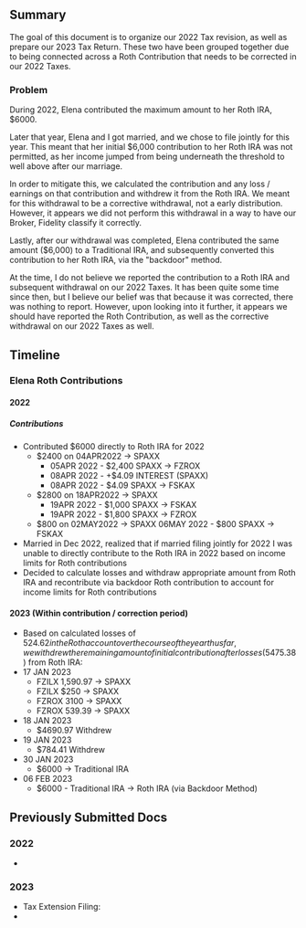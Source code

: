 ## Summary
The goal of this document is to organize our 2022 Tax revision, as well as prepare our 2023 Tax Return. These two have been grouped together due to being connected across a Roth Contribution that needs to be corrected in our 2022 Taxes.

### Problem

During 2022, Elena contributed the maximum amount to her Roth IRA, $6000. 

Later that year, Elena and I got married, and we chose to file jointly for this year. This meant that her initial $6,000 contribution to her Roth IRA was not permitted, as her income jumped from being underneath the threshold to well above after our marriage. 

In order to mitigate this, we calculated the contribution and any loss / earnings on that contribution and withdrew it from the Roth IRA. We meant for this withdrawal to be a corrective withdrawal, not a early distribution. However, it appears we did not perform this withdrawal in a way to have our Broker, Fidelity classify it correctly. 

Lastly, after our withdrawal was completed, Elena contributed the same amount ($6,000) to a Traditional IRA, and subsequently converted this contribution to her Roth IRA, via the "backdoor" method. 

At the time, I do not believe we reported the contribution to a Roth IRA and subsequent withdrawal on our 2022 Taxes. It has been quite some time since then, but I believe our belief was that because it was corrected, there was nothing to report. However, upon looking into it further, it appears we should have reported the Roth Contribution, as well as the corrective withdrawal on our 2022 Taxes as well. 

## Timeline

### Elena Roth Contributions
#### 2022
##### Contributions
- Contributed $6000 directly to Roth IRA for 2022
	- $2400 on 04APR2022 -> SPAXX 
		- 05APR 2022 - $2,400 SPAXX -> FZROX
		- 08APR 2022 - +$4.09 INTEREST (SPAXX)
		- 08APR 2022 - $4.09 SPAXX -> FSKAX
	- $2800 on 18APR2022 -> SPAXX 
		- 19APR 2022 - $1,000 SPAXX -> FSKAX 
		- 19APR 2022 - $1,800 SPAXX -> FZROX
	- $800 on 02MAY2022 -> SPAXX
		06MAY 2022 - $800 SPAXX -> FSKAX
- Married in Dec 2022, realized that if married filing jointly for 2022 I was unable to directly contribute to the Roth IRA in 2022 based on income limits for Roth contributions 
- Decided to calculate losses and withdraw appropriate amount from Roth IRA and recontribute via backdoor Roth contribution to account for income limits for Roth contributions
#### 2023 (Within contribution / correction period)
- Based on calculated losses of $524.62 in the Roth account over the course of the year thus far, we withdrew the remaining amount of initial contribution after losses ($5475.38) from Roth IRA:
- 17 JAN 2023
	- FZILX 1,590.97 -> SPAXX
	- FZILX $250 -> SPAXX
	- FZROX 3100 -> SPAXX
	- FZROX 539.39 -> SPAXX
- 18 JAN 2023
	- $4690.97 Withdrew
- 19 JAN 2023
	- $784.41 Withdrew
- 30 JAN 2023
	- $6000 -> Traditional IRA
- 06 FEB 2023
	- $6000 - Traditional IRA -> Roth IRA (via Backdoor Method)
## Previously Submitted Docs
### 2022 
- 
### 2023
- Tax Extension Filing:
-